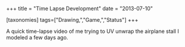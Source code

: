 +++
title = "Time Lapse Development"
date = "2013-07-10"

[taxonomies]
tags=["Drawing,","Game,","Status"]
+++

A quick time-lapse video of me trying to UV unwrap the airplane stall I modeled a few days ago.
